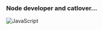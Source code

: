 ### Node developer and catlover...


![JavaScript](https://img.shields.io/static/v1?label=&message=JavaScript&color=F1E05A&logo=javascript&logoColor=FFFFFF)


<!--
**Gustaf-Toledo/Gustaf-Toledo** is a ✨ _special_ ✨ repository because its `README.md` (this file) appears on your GitHub profile.
